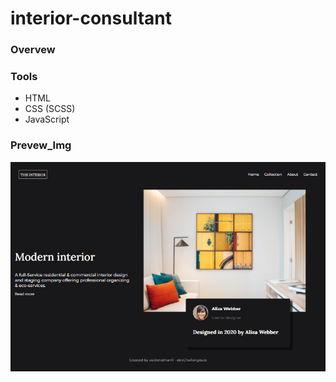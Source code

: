 # interior-consultant

### Overvew

### Tools

- HTML
- CSS (SCSS)
- JavaScript

### Prevew_Img

![interior-consultant_prevew](https://github.com/varJonathanR/interior-consultant/blob/main/assets/interior-consultant_prevew.png)
